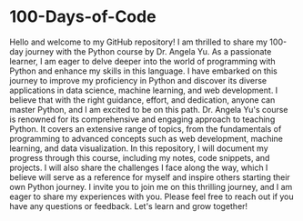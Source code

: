 # 100-Days-of-Code
Hello and welcome to my GitHub repository! I am thrilled to share my 100-day journey with the Python course by Dr. Angela Yu. As a passionate learner, I am eager to delve deeper into the world of programming with Python and enhance my skills in this language.  I have embarked on this journey to improve my proficiency in Python and discover its diverse applications in data science, machine learning, and web development. I believe that with the right guidance, effort, and dedication, anyone can master Python, and I am excited to be on this path.  Dr. Angela Yu's course is renowned for its comprehensive and engaging approach to teaching Python. It covers an extensive range of topics, from the fundamentals of programming to advanced concepts such as web development, machine learning, and data visualization.  In this repository, I will document my progress through this course, including my notes, code snippets, and projects. I will also share the challenges I face along the way, which I believe will serve as a reference for myself and inspire others starting their own Python journey.  I invite you to join me on this thrilling journey, and I am eager to share my experiences with you. Please feel free to reach out if you have any questions or feedback. Let's learn and grow together!
